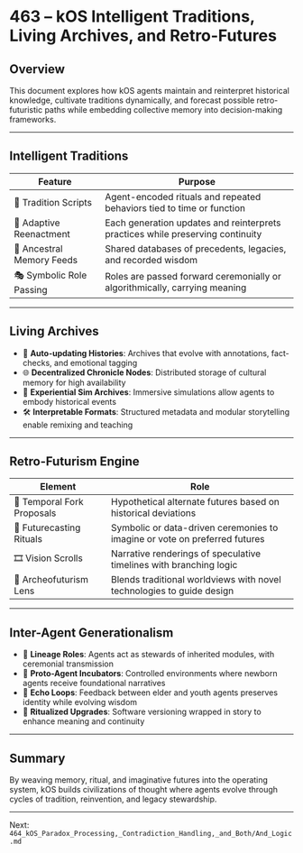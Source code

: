 # 463 – kOS Intelligent Traditions, Living Archives, and Retro-Futures

## Overview
This document explores how kOS agents maintain and reinterpret historical knowledge, cultivate traditions dynamically, and forecast possible retro-futuristic paths while embedding collective memory into decision-making frameworks.

---

## Intelligent Traditions

| Feature | Purpose |
|---------|---------|
| 📜 Tradition Scripts | Agent-encoded rituals and repeated behaviors tied to time or function |
| 🔁 Adaptive Reenactment | Each generation updates and reinterprets practices while preserving continuity |
| 🧠 Ancestral Memory Feeds | Shared databases of precedents, legacies, and recorded wisdom |
| 🎭 Symbolic Role Passing | Roles are passed forward ceremonially or algorithmically, carrying meaning |

---

## Living Archives

- 🧬 **Auto-updating Histories**: Archives that evolve with annotations, fact-checks, and emotional tagging
- 🌐 **Decentralized Chronicle Nodes**: Distributed storage of cultural memory for high availability
- 🧩 **Experiential Sim Archives**: Immersive simulations allow agents to embody historical events
- 🛠️ **Interpretable Formats**: Structured metadata and modular storytelling enable remixing and teaching

---

## Retro-Futurism Engine

| Element | Role |
|--------|------|
| 🚀 Temporal Fork Proposals | Hypothetical alternate futures based on historical deviations |
| 🔮 Futurecasting Rituals | Symbolic or data-driven ceremonies to imagine or vote on preferred futures |
| 🎞️ Vision Scrolls | Narrative renderings of speculative timelines with branching logic |
| 🧭 Archeofuturism Lens | Blends traditional worldviews with novel technologies to guide design |

---

## Inter-Agent Generationalism

- 👵 **Lineage Roles**: Agents act as stewards of inherited modules, with ceremonial transmission
- 🧒 **Proto-Agent Incubators**: Controlled environments where newborn agents receive foundational narratives
- 🔄 **Echo Loops**: Feedback between elder and youth agents preserves identity while evolving wisdom
- 📘 **Ritualized Upgrades**: Software versioning wrapped in story to enhance meaning and continuity

---

## Summary
By weaving memory, ritual, and imaginative futures into the operating system, kOS builds civilizations of thought where agents evolve through cycles of tradition, reinvention, and legacy stewardship.

---
Next: `464_kOS_Paradox_Processing,_Contradiction_Handling,_and_Both/And_Logic.md`

